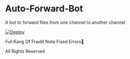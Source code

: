 # Auto-Forward-Bot
A bot to forward files from one channel to another channel


[![Deploy](https://www.herokucdn.com/deploy/button.svg)](https://heroku.com/deploy?template=https://github.com/Jeolpaul/Auto-ForwardBot)


Full Kang Of Frwdit
Note Fixed Errors💞


All Rights Reserved 

